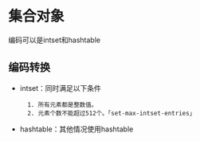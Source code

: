 # 集合对象
编码可以是intset和hashtable

## 编码转换
- intset：同时满足以下条件

        1. 所有元素都是整数值。
        2. 元素个数不能超过512个。「set-max-intset-entries」
- hashtable：其他情况使用hashtable